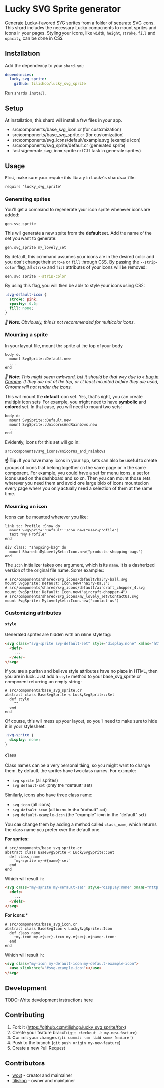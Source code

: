 # Lucky SVG Sprite generator

Generate [Lucky](https://luckyframework.org/)-flavored SVG sprites from a 
folder of separate SVG icons. This shard includes the necessary Lucky components
to mount sprites and icons in your pages. Styling your icons, like `width`, 
`height`, `stroke`, `fill` and `opacity`, can be done in CSS.

## Installation

Add the dependency to your `shard.yml`:

```yaml
dependencies:
  lucky_svg_sprite:
    github: tilishop/lucky_svg_sprite
```

Run `shards install`.

## Setup

At installation, this shard will install a few files in your app.
- src/components/base_svg_icon.cr (for customization)
- src/components/base_svg_sprite.cr (for customization)
- src/components/svg_icons/default/example.svg (example icon)
- src/components/svg_sprite/default.cr (generated sprite)
- tasks/generate_svg_icon_sprite.cr (CLI task to generate sprites)

## Usage

First, make sure your require this library in Lucky's shards.cr file:

```crystal
require "lucky_svg_sprite"
```

### Generating sprites

You'll get a command to regenerate your icon sprite whenever icons are added:

```bash
gen.svg_sprite
```

This will generate a new sprite from the **default** set. Add the name of the
set you want to generate:

```bash
gen.svg_sprite my_lovely_set
```

By default, this command assumes your icons are in the desired color and you 
don't change their `stroke` or `fill` through CSS. By passing the
`--strip-color` flag, all `stroke` and `fill` attributes of your icons will be 
removed:

```bash
gen.svg_sprite --strip-color
```

By using this flag, you will then be able to style your icons using CSS:

```css
.svg-default-icon {
  stroke: pink;
  opacity: 0.8;
  fill: none;
}
```

*__📄️ Note:__ Obviously, this is not recommended for multicolor icons.*

### Mounting a sprite

In your layout file, mount the sprite at the top of your body:

```crystal
body do
  mount SvgSprite::Default.new
  ...
end
```

*__📄️ Note:__ This might seem awkward, but it should be that way due to a
[bug in Chrome](https://bugs.chromium.org/p/chromium/issues/detail?id=349175).
If they are not at the top, or at least mounted before they are used, Chrome
will not render the icons.*

This will mount the **default** icon set. Yes, that's right, you can create
multiple icon sets. For example, you might need to have **symbolic** and 
**colored** set. In that case, you will need to mount two sets:

```crystal
body do
  mount SvgSprite::Default.new
  mount SvgSprite::UnicornsAndRainbows.new
  ...
end
```

Evidently, icons for this set will go in:

```
src/components/svg_icons/unicorns_and_rainbows
```

__☝ Tip:__ If you have many icons in your app, sets can also be useful to
create groups of icons that belong together on the same page or in the same
component. For example, you could have a set for menu icons, a set for icons
used on the dashboard and so on. Then you can mount those sets wherever you need
them and avoid one large blob of icons mounted on every page where you only
actually need a selection of them at the same time.

### Mounting an icon

Icons can be mounted wherever you like:

```crystal
link to: Profile::Show do
  mount SvgSprite::Default::Icon.new("user-profile")
  text "My Profile"
end

div class: "shopping-bag" do
  mount Shared::MyLovelySet::Icon.new("products-shopping-bags")
end
```

The `Icon` initializer takes one argument, which is its `name`. It is a
dasherized version of the original file name. Some examples:

```crystal
# src/components/shared/svg_icons/default/hairy-ball.svg
mount SvgSprite::Default::Icon.new("hairy-ball")
# src/components/shared/svg_icons/default/aircraft_chopper_4.svg
mount SvgSprite::Default::Icon.new("aircraft-chopper-4")
# src/components/shared/svg_icons/my_lovely_set/ContactUs.svg
mount SvgSprite::MyLovelySet::Icon.new("contact-us")
```

### Customizing attributes

#### `style`

Generated sprites are hidden with an inline style tag:

```html
<svg class="svg-sprite svg-default-set" style="display:none" xmlns="http://www.w3.org/2000/svg">
  <defs>
    ...
  </defs>
</svg>
```

If you are a puritan and believe style attributes have no place in HTML, then
you are in luck. Just add a `style` method to your base_svg_sprite.cr component
returning an empty string:

```crystal
# src/components/base_svg_sprite.cr
abstract class BaseSvgSprite < LuckySvgSprite::Set
  def style
    ""
  end
end
```

Of course, this will mess up your layout, so you'll need to make sure to hide it
in your stylesheet:

```css
.svg-sprite {
  display: none;
}
```

#### `class`

Class names can be a very personal thing, so you might want to change them. By
default, the sprites have two class names. For example:
- `svg-sprite` (all sprites)
- `svg-default-set` (only the "default" set)

Similarly, icons also have three class name:
- `svg-icon` (all icons)
- `svg-default-icon` (all icons in the "default" set)
- `svg-default-example-icon` (the "example" icon in the "default" set)

You can change them by adding a method called `class_name`, which returns the
class name you prefer over the default one.

**For sprites:**

```crystal
# src/components/base_svg_sprite.cr
abstract class BaseSvgSprite < LuckySvgSprite::Set
  def class_name
    "my-sprite my-#{name}-set"
  end
end
```

Which will result in:

```html
<svg class="my-sprite my-default-set" style="display:none" xmlns="http://www.w3.org/2000/svg">
  <defs>
    ...
  </defs>
</svg>
```

**For icons:***

```crystal
# src/components/base_svg_icon.cr
abstract class BaseSvgIcon < LuckySvgSprite::Icon
  def class_name
    "my-icon my-#{set}-icon my-#{set}-#{name}-icon"
  end
end
```

Which will result in:

```html
<svg class="my-icon my-default-icon my-default-example-icon">
  <use xlink:href="#svg-example-icon"></use>
</svg>
```

## Development

TODO: Write development instructions here

## Contributing

1. Fork it (https://github.com/tilishop/lucky_svg_sprite/fork)
2. Create your feature branch (`git checkout -b my-new-feature`)
3. Commit your changes (`git commit -am 'Add some feature'`)
4. Push to the branch (`git push origin my-new-feature`)
5. Create a new Pull Request

## Contributors

- [wout](https://github.com/wout) - creator and maintainer
- [tilishop](https://github.com/tilishop) - owner and maintainer
